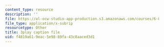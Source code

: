 ```yaml
---
content_type: resource
description: ''
file: https://ol-ocw-studio-app-production.s3.amazonaws.com/courses/6-858-computer-systems-security-fall-2014/f4819a619eac5e9889fa43c8aaced3d1_r4KjHEgg9Wg.vtt
file_type: application/x-subrip
resourcetype: Other
title: 3play caption file
uid: f4819a61-9eac-5e98-89fa-43c8aaced3d1
---
```

